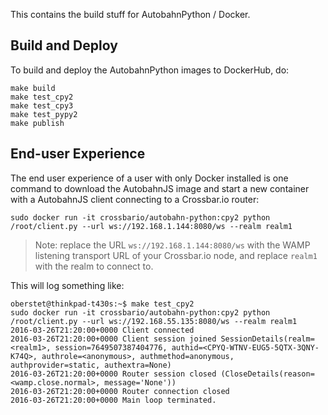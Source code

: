 This contains the build stuff for AutobahnPython / Docker.

## Build and Deploy

To build and deploy the AutobahnPython images to DockerHub, do:

```console
make build
make test_cpy2
make test_cpy3
make test_pypy2
make publish
```

## End-user Experience

The end user experience of a user with only Docker installed is one command to download the AutobahnJS image and start a new container with a AutobahnJS client connecting to a Crossbar.io router:

```console
sudo docker run -it crossbario/autobahn-python:cpy2 python /root/client.py --url ws://192.168.1.144:8080/ws --realm realm1
```

> Note: replace the URL `ws://192.168.1.144:8080/ws` with the WAMP listening transport URL of your Crossbar.io node, and replace `realm1` with the realm to connect to.

This will log something like:

```console
oberstet@thinkpad-t430s:~$ make test_cpy2
sudo docker run -it crossbario/autobahn-python:cpy2 python /root/client.py --url ws://192.168.55.135:8080/ws --realm realm1
2016-03-26T21:20:00+0000 Client connected
2016-03-26T21:20:00+0000 Client session joined SessionDetails(realm=<realm1>, session=7649507387404776, authid=<CPYQ-WTNV-EUG5-5QTX-3QNY-K74Q>, authrole=<anonymous>, authmethod=anonymous, authprovider=static, authextra=None)
2016-03-26T21:20:00+0000 Router session closed (CloseDetails(reason=<wamp.close.normal>, message='None'))
2016-03-26T21:20:00+0000 Router connection closed
2016-03-26T21:20:00+0000 Main loop terminated.
```
